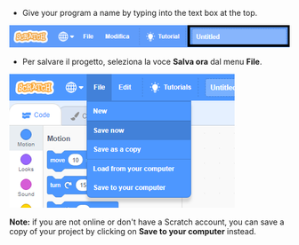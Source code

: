 + Give your program a name by typing into the text box at the top.

![scratch project name textbox](images/name-annotated.png)

+ Per salvare il progetto, seleziona la voce **Salva ora** dal menu **File**.

![screenshot](images/save.png)

**Note:** if you are not online or don't have a Scratch account, you can save a copy of your project by clicking on **Save to your computer** instead.